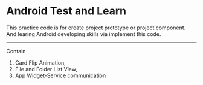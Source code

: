 # Android Test and Learn

This practice code is for create project prototype or project component.
And learing Android developing skills via implement this code.

-------------
Contain 

1. Card Flip Animation,
2. File and Folder List View,
3. App Widget-Service communication
